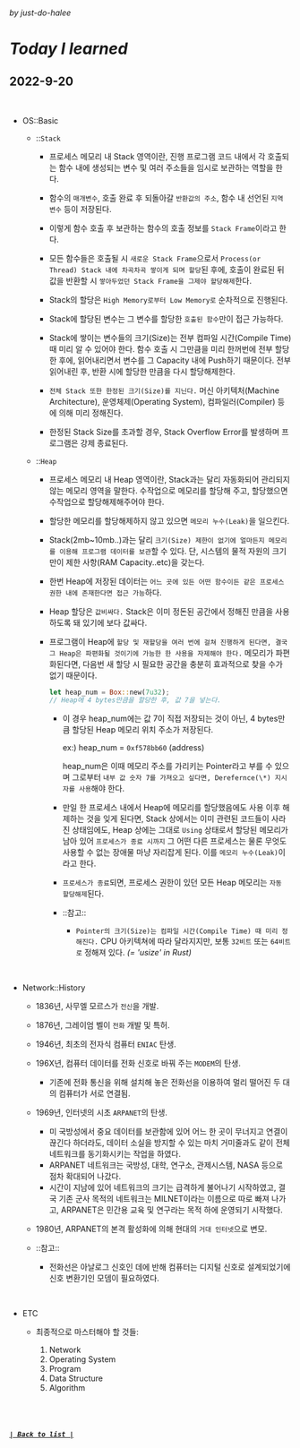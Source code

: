 ###### _by just-do-halee_

# _Today I learned_

## 2022-9-20

<br>

- OS::Basic

  - ::`Stack`

    - 프로세스 메모리 내 Stack 영역이란, 진행 프로그램 코드 내에서 각 호출되는 함수 내에 생성되는 변수 및 여러 주소들을 임시로 보관하는 역할을 한다.

    - 함수의 `매개변수`, 호출 완료 후 되돌아갈 `반환값의 주소`, 함수 내 선언된 `지역 변수` 등이 저장된다.

    - 이렇게 함수 호출 후 보관하는 함수의 호출 정보를 `Stack Frame`이라고 한다.

    - 모든 함수들은 호출될 시 `새로운 Stack Frame`으로서 `Process(or Thread) Stack 내에 차곡차곡 쌓이게 되며 할당`된 후에, 호출이 완료된 뒤 값을 반환할 시 `쌓아두었던 Stack Frame을 그제야 할당해제`한다.

    - Stack의 할당은 `High Memory로부터 Low Memory로` 순차적으로 진행된다.

    - Stack에 할당된 변수는 그 변수를 할당한 `호출된 함수`만이 접근 가능하다.

    - Stack에 쌓이는 변수들의 크기(Size)는 전부 컴파일 시간(Compile Time) 때 미리 알 수 있어야 한다. 함수 호출 시 그만큼을 미리 한꺼번에 전부 할당한 후에, 읽어내리면서 변수를 그 Capacity 내에 Push하기 때문이다. 전부 읽어내린 후, 반환 시에 할당한 만큼을 다시 할당해제한다.

    - `전체 Stack 또한 한정된 크기(Size)를 지닌다.` 머신 아키텍처(Machine Architecture), 운영체제(Operating System), 컴파일러(Compiler) 등에 의해 미리 정해진다.

    - 한정된 Stack Size를 초과할 경우, Stack Overflow Error를 발생하며 프로그램은 강제 종료된다.

  - ::`Heap`

    - 프로세스 메모리 내 Heap 영역이란, Stack과는 달리 자동화되어 관리되지 않는 메모리 영역을 말한다. 수작업으로 메모리를 할당해 주고, 할당했으면 수작업으로 할당해제해주어야 한다.

    - 할당한 메모리를 할당해제하지 않고 있으면 `메모리 누수(Leak)`을 일으킨다.

    - Stack(2mb~10mb..)과는 달리 `크기(Size) 제한이 없기에 얼마든지 메모리를 이용해 프로그램 데이터를 보관`할 수 있다. 단, 시스템의 물적 자원의 크기만이 제한 사항(RAM Capacity..etc)을 갖는다.

    - 한번 Heap에 저장된 데이터는 `어느 곳에 있든 어떤 함수이든 같은 프로세스 권한 내에 존재한다면 접근 가능`하다.

    - Heap 할당은 `값비싸다.` Stack은 이미 정돈된 공간에서 정해진 만큼을 사용하도록 돼 있기에 보다 값싸다.

    - 프로그램이 Heap에 `할당 및 재할당을 여러 번에 걸쳐 진행하게 된다면, 결국 그 Heap은 파편화될 것이기에 가능한 한 사용을 자제해야 한다.` 메모리가 파편화된다면, 다음번 새 할당 시 필요한 공간을 충분히 효과적으로 찾을 수가 없기 때문이다.

      ```rust
      let heap_num = Box::new(7u32);
      // Heap에 4 bytes만큼을 할당한 후, 값 7을 넣는다.
      ```

      - 이 경우 heap_num에는 값 7이 직접 저장되는 것이 아닌, 4 bytes만큼 할당된 Heap 메모리 위치 주소가 저장된다.

        ex:) heap_num = `0xf578bb60` (address)

        heap_num은 이때 메모리 주소를 가리키는 Pointer라고 부를 수 있으며 그로부터 `내부 값 숫자 7를 가져오고 싶다면, Derefernce(\*) 지시자를 사용`해야 한다.

      - 만일 한 프로세스 내에서 Heap에 메모리를 할당했음에도 사용 이후 해제하는 것을 잊게 된다면, Stack 상에서는 이미 관련된 코드들이 사라진 상태임에도, Heap 상에는 그대로 `Using` 상태로서 할당된 메모리가 남아 있어 `프로세스가 종료 시까지` 그 어떤 다른 프로세스는 물론 무엇도 사용할 수 없는 장애물 마냥 자리잡게 된다. 이를 `메모리 누수(Leak)`이라고 한다.

      - `프로세스가 종료`되면, 프로세스 권한이 있던 모든 Heap 메모리는 `자동 할당해제`된다.

      - ::참고::

        - `Pointer의 크기(Size)는 컴파일 시간(Compile Time) 때 미리 정해진다.` CPU 아키텍쳐에 따라 달라지지만, 보통 `32비트` 또는 `64비트로` 정해져 있다. _(= 'usize' in Rust)_

<br>

- Network::History

  - 1836년, 사무엘 모르스가 `전신`을 개발.
  - 1876년, 그레이엄 벨이 `전화` 개발 및 특허.
  - 1946년, 최초의 전자식 컴퓨터 `ENIAC` 탄생.
  - 196X년, 컴퓨터 데이터를 전화 신호로 바꿔 주는 `MODEM`의 탄생.
    - 기존에 전화 통신을 위해 설치해 놓은 전화선을 이용하여 멀리 떨어진 두 대의 컴퓨터가 서로 연결됨.
  - 1969년, 인터넷의 시초 `ARPANET`의 탄생.
    - 미 국방성에서 중요 데이터를 보관함에 있어 어느 한 곳이 무너지고 연결이 끊긴다 하더라도, 데이터 소실을 방지할 수 있는 마치 거미줄과도 같이 전체 네트워크를 동기화시키는 작업을 하였다.
    - ARPANET 네트워크는 국방성, 대학, 연구소, 관제시스템, NASA 등으로 점차 확대되어 나갔다.
    - 시간이 지남에 있어 네트워크의 크기는 급격하게 불어나기 시작하였고, 결국 기존 군사 목적의 네트워크는 MILNET이라는 이름으로 따로 빠져 나가고, ARPANET은 민간용 교육 및 연구라는 목적 하에 운영되기 시작했다.
  - 1980년, ARPANET의 본격 활성화에 의해 현대의 `거대 인터넷`으로 변모.

  - ::참고::

    - 전화선은 아날로그 신호인 데에 반해 컴퓨터는 디지털 신호로 설계되었기에 신호 변환기인 모뎀이 필요하였다.

<br>

- ETC

  - 최종적으로 마스터해야 할 것들:

    1. Network
    2. Operating System
    3. Program
    4. Data Structure
    5. Algorithm

<br><br>

##### **_[`| Back to list |`](../../README.md)_**
